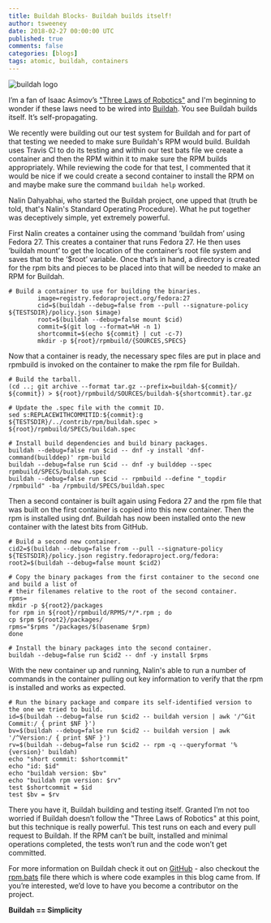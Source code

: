 ```yaml
---
title: Buildah Blocks- Buildah builds itself!
author: tsweeney
date: 2018-02-27 00:00:00 UTC
published: true
comments: false
categories: [blogs]
tags: atomic, buildah, containers
---
```

![buildah logo](https://buildah.io/images/buildah.png)

I’m a fan of Isaac Asimov’s ["Three Laws of Robotics"](https://en.wikipedia.org/wiki/Three_Laws_of_Robotics) and I'm beginning to wonder if these laws need to be wired into [Buildah](https://github.com/containers/buildah). You see Buildah builds itself. It’s self-propagating.

<!--readmore-->

We recently were building out our test system for Buildah and for part of that testing we needed to make sure Buildah's RPM would build.  Buildah uses Travis CI to do its testing and within our test bats file we create a container and then the RPM within it to make sure the RPM builds appropriately. While reviewing the code for that test, I commented that it would be nice if we could create a second container to install the RPM on and maybe make sure the command `buildah help` worked.

Nalin Dahyabhai, who started the Buildah project, one upped that (truth be told, that's Nalin's Standard Operating Procedure).  What he put together was deceptively simple, yet extremely powerful.

First Nalin creates a container using the command ‘buildah from’ using Fedora 27.  This creates a container that runs Fedora 27.  He then uses ‘buildah mount’ to get the location of the container’s root file system and saves that to the ‘$root’ variable.  Once that’s in hand, a directory is created for the rpm bits and pieces to be placed into that will be needed to make an RPM for Buildah.

```
# Build a container to use for building the binaries.
    	image=registry.fedoraproject.org/fedora:27
    	cid=$(buildah --debug=false from --pull --signature-policy ${TESTSDIR}/policy.json $image)
    	root=$(buildah --debug=false mount $cid)
    	commit=$(git log --format=%H -n 1)
    	shortcommit=$(echo ${commit} | cut -c-7)
    	mkdir -p ${root}/rpmbuild/{SOURCES,SPECS}
```

Now that a container is ready, the necessary spec files are put in place and rpmbuild is invoked on the container to make the rpm file for Buildah.

```
# Build the tarball.
(cd ..; git archive --format tar.gz --prefix=buildah-${commit}/ ${commit}) > ${root}/rpmbuild/SOURCES/buildah-${shortcommit}.tar.gz

# Update the .spec file with the commit ID.
sed s:REPLACEWITHCOMMITID:${commit}:g ${TESTSDIR}/../contrib/rpm/buildah.spec > ${root}/rpmbuild/SPECS/buildah.spec

# Install build dependencies and build binary packages.
buildah --debug=false run $cid -- dnf -y install 'dnf-command(builddep)' rpm-build
buildah --debug=false run $cid -- dnf -y builddep --spec rpmbuild/SPECS/buildah.spec
buildah --debug=false run $cid -- rpmbuild --define "_topdir /rpmbuild" -ba /rpmbuild/SPECS/buildah.spec
```

Then a second container is built again using Fedora 27 and the rpm file that was built on the first container is copied into this new container. Then the rpm is installed using dnf. Buildah has now been installed onto the new container with the latest bits from GitHub.

```
# Build a second new container.
cid2=$(buildah --debug=false from --pull --signature-policy ${TESTSDIR}/policy.json registry.fedoraproject.org/fedora:
root2=$(buildah --debug=false mount $cid2)

# Copy the binary packages from the first container to the second one and build a list of
# their filenames relative to the root of the second container.
rpms=
mkdir -p ${root2}/packages
for rpm in ${root}/rpmbuild/RPMS/*/*.rpm ; do
cp $rpm ${root2}/packages/
rpms="$rpms "/packages/$(basename $rpm)
done

# Install the binary packages into the second container.
buildah --debug=false run $cid2 -- dnf -y install $rpms
```

With the new container up and running, Nalin's able to run a number of commands in the container pulling out key information to verify that the rpm is installed and works as expected.

```
# Run the binary package and compare its self-identified version to the one we tried to build.
id=$(buildah --debug=false run $cid2 -- buildah version | awk '/^Git Commit:/ { print $NF }')
bv=$(buildah --debug=false run $cid2 -- buildah version | awk '/^Version:/ { print $NF }')
rv=$(buildah --debug=false run $cid2 -- rpm -q --queryformat '%{version}' buildah)
echo "short commit: $shortcommit"
echo "id: $id"
echo "buildah version: $bv"
echo "buildah rpm version: $rv"
test $shortcommit = $id
test $bv = $rv
```

There you have it, Buildah building and testing itself.  Granted I’m not too worried if Buildah doesn’t follow the "Three Laws of Robotics" at this point, but this technique is really powerful. This test runs on each and every pull request to Buildah. If the RPM can’t be built, installed and minimal operations completed, the tests won’t run and the code won’t get committed.

For more information on Buildah check it out on [GitHub](https://github.com/containers/buildah) - also checkout the [rpm.bats](https://github.com/containers/buildah/blob/master/tests/rpm.bats) file there which is where code examples in this blog came from.  If you’re interested, we’d love to have you become a contributor on the project.

**Buildah == Simplicity**
